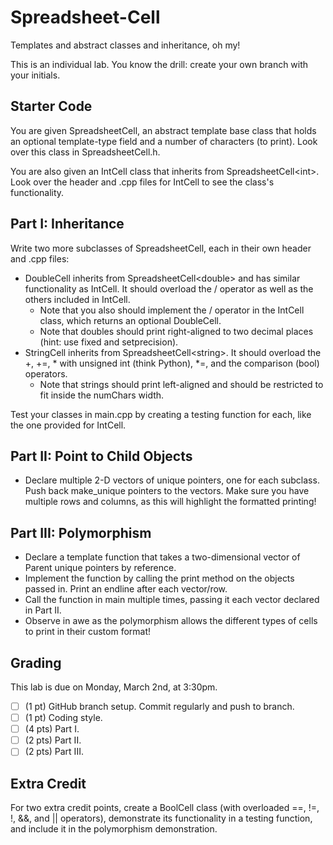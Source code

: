 # Spreadsheet-Cell

Templates and abstract classes and inheritance, oh my!

This is an individual lab. You know the drill: create your own branch with your initials.

## Starter Code

You are given SpreadsheetCell, an abstract template base class that holds an optional template-type field and a number of characters (to print). Look over this class in SpreadsheetCell.h.

You are also given an IntCell class that inherits from SpreadsheetCell\<int\>. Look over the header and .cpp files for IntCell to see the class's functionality.  

## Part I: Inheritance

Write two more subclasses of SpreadsheetCell, each in their own header and .cpp files:
* DoubleCell inherits from SpreadsheetCell\<double\> and has similar functionality as IntCell. It should overload the / operator as well as the others included in IntCell.
    * Note that you also should implement the / operator in the IntCell class, which returns an optional DoubleCell.
    * Note that doubles should print right-aligned to two decimal places (hint: use fixed and setprecision).
* StringCell inherits from SpreadsheetCell\<string\>. It should overload the +, +=, * with unsigned int (think Python), *=, and the comparison (bool) operators.
    * Note that strings should print left-aligned and should be restricted to fit inside the numChars width.

Test your classes in main.cpp by creating a testing function for each, like the one provided for IntCell.

## Part II: Point to Child Objects

* Declare multiple 2-D vectors of unique pointers, one for each subclass. Push back make_unique pointers to the vectors. Make sure you have multiple rows and columns, as this will highlight the formatted printing!

## Part III: Polymorphism

* Declare a template function that takes a two-dimensional vector of Parent unique pointers by reference.
* Implement the function by calling the print method on the objects passed in. Print an endline after each vector/row.
* Call the function in main multiple times, passing it each vector declared in Part II.
* Observe in awe as the polymorphism allows the different types of cells to print in their custom format!

## Grading

This lab is due on Monday, March 2nd, at 3:30pm.

- [ ] (1 pt) GitHub branch setup. Commit regularly and push to branch.
- [ ] (1 pt) Coding style.
- [ ] (4 pts) Part I.
- [ ] (2 pts) Part II.
- [ ] (2 pts) Part III.

## Extra Credit

For two extra credit points, create a BoolCell class (with overloaded ==, !=, !, &&, and || operators), demonstrate its functionality in a testing function, and include it in the polymorphism demonstration.
